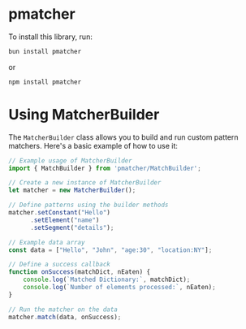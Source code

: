 # pmatcher

To install this library, run:
```bash
bun install pmatcher
```

or 

```bash
npm install pmatcher
```


# Using MatcherBuilder

The `MatcherBuilder` class allows you to build and run custom pattern matchers. Here's a basic example of how to use it:

```typescript
// Example usage of MatcherBuilder
import { MatchBuilder } from 'pmatcher/MatchBuilder';

// Create a new instance of MatcherBuilder
let matcher = new MatcherBuilder();

// Define patterns using the builder methods
matcher.setConstant("Hello")
      .setElement("name")
      .setSegment("details");

// Example data array
const data = ["Hello", "John", "age:30", "location:NY"];

// Define a success callback
function onSuccess(matchDict, nEaten) {
    console.log(`Matched Dictionary:`, matchDict);
    console.log(`Number of elements processed:`, nEaten);
}

// Run the matcher on the data
matcher.match(data, onSuccess);
